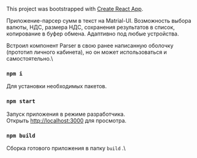 This project was bootstrapped with [Create React App](https://github.com/facebook/create-react-app).

Приложение-парсер сумм в текст на Matrial-UI. Возможность выбора валюты, НДС, размера НДС, сохранения результатов в список, копирование в буфер обмена. Адаптивно под любые устройства.

Встроил компонент Parser в свою ранее написанную оболочку (прототип личного кабинета), но он может использоваться и самостоятельно.\

### `npm i`

Для установки необходимых пакетов.

### `npm start`

Запуск приложения в режиме разработчика.\
Открыть [http://localhost:3000](http://localhost:3000) для просмотра.

### `npm build`

Сборка готового приложения в папку `build` .\
